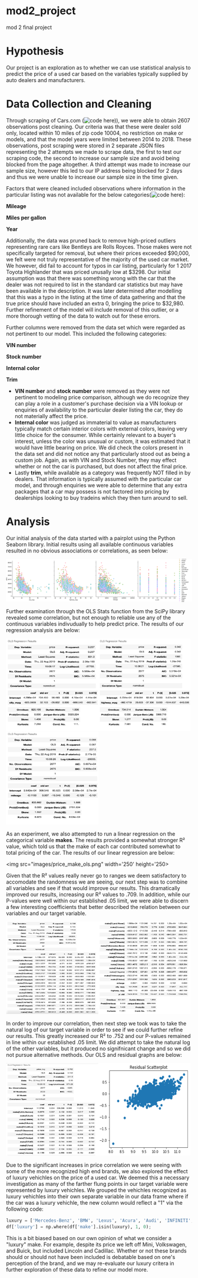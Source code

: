 # mod2_project
mod 2 final project

# Hypothesis

Our project is an exploration as to whether we can use statistical analysis to predict the price of a used car based on the variables typically supplied by auto dealers and manufacturers.

# Data Collection and Cleaning

Through scraping of Cars.com (![code here)](01_webscraping-final.ipynb)), we were able to obtain 2607 observations post cleaning.  Our criteria was that these were dealer sold only, located within 10 miles of zip code 10004, no restriction on make or models, and that the model years were limited between 2014 to 2018.  These observations, post scraping were stored in 2 separate JSON files representing the 2 attempts we made to scrape data, the first to test our scraping code, the second to increase our sample size and avoid being blocked from the page altogether.  A third attempt was made to increase our sample size, however this led to our IP address being blocked for 2 days and thus we were unable to increase our sample size in the time given.

Factors that were cleaned included observations where information in the particular listing was not available for the below categories(![code here](02_Clean_and_Prepare_Data.ipynb)):  


**Mileage**

**Miles per gallon**

**Year**

Additionally, the data was pruned back to remove high-priced outliers representing rare cars like Bentleys are Rolls Royces.  Those makes were not specifically targeted for removal, but where their prices exceeded $90,000, we felt were not truly representative of the majority of the used car market.  We however, did fail to account for typos in car listing, particularly for 1 2017 Toyota Highlander that was priced unusally low at $3298.  Our initial assumption was that there was something wrong with the car that the dealer was not required to list in the standard car statistics but may have been available in the description.  It was later determined after modelling that this was a typo in the listing at the time of data gathering and that the true price should have included an extra 0, bringing the price to $32,980.  Further refinement of the model will include removal of this outlier, or a more thorough vetting of the data to watch out for these errors.

Further columns were removed from the data set which were regarded as not pertinent to our model.  This included the following categories:


**VIN number**

**Stock number**

**Internal color**

**Trim** 

- **VIN number** and **stock number** were removed as they were not pertinent to modeling price comparison, although we do recognize they can play a role in a customer's purchase decision via a VIN lookup or enquiries of availability to the particular dealer listing the car, they do not materially affect the price.
- **Internal color** was judged as immaterial to value as manufacturers typically match certain interior colors with external colors, leaving very little choice for the consumer.  While certainly relevant to a buyer's interest, unless the color was unusual or custom, it was estimated that it would have little bearing on price.  We did check the colors present in the data set and did not notice any that particularly stood out as being a custom job.  Again, as with VIN and Stock Number, they may effect whether or not the car is purchased, but does not affect the final price.
- Lastly **trim**, while available as a category was frequently NOT filled in by dealers.  That information is typically assumed with the particular car model, and through enquiries we were able to determine that any extra packages that a car may possess is not factored into pricing by dealerships looking to buy tradeins which they then turn around to sell.  

# Analysis

Our initial analysis of the data started with a pairplot using the Python Seaborn library.  Initial results using all available continuous variables resulted in no obvious associations or correlations, as seen below:

![initial data](images/initialdata.png)

Further examination through the OLS Stats function from the SciPy library revealed some correlation, but not enough to reliable use any of the continuous variables indivudually to help predict price.  The results of our regression analysis are below:

<img src="images/price_citympg.png" width='250' height='250'><img src="images/price_highwaympg.png" width='250' height='250'><img src="images/price_mileage.png" width='250' height='250'>

As an experiment, we also attempted to run a linear regression on the categorical variable **makes**.  The results provided a somewhat stronger R² value, which told us that the make of each car contributed somewhat to total pricing of the car.  The results of our linear regression are below:

<img src="images/price_make_ols.png" width='250' height='250>

Given that the R² values really never go to ranges we deem satisfactory to accomodate the randomness we are seeing, our next step was to combine all variables and see if that would improve our results.  This dramatically improved our results, increasing our R² values to .709.  In addition, while our P-values were well within our established .05 limit, we were able to discern a few interesting coefficients that better described the relation between our variables and our target variable.

<img src="images/alltogether_pt1.png" width='250' height='250'><img src="images/alltogether_pt2.png" width='250' height='250'>

In order to improve our correlation, then next step we took was to take the natural log of our target variable in order to see if we could further refine our results.  This greatly increased our R² to .752 and our P-values remained in line within our established .05 limit.  We did attempt to take the natural log of the other variables, but it produced no signifnicant change and so we did not pursue alternative methods.  Our OLS and residual graphs are below:

<img src="images/price_log.png" width='250' height='250'><img src="images/price_log_graph.png" width='250' height='250'>

Due to the significant increases in price correlation we were seeing with some of the more recognized high end brands, we also explored the effect of luxury vehichles on the price of a used car.  We deemed this a necessary investigation as many of the farther flung points in our target variable were represented by luxury vehichles.  We grouped the vehichles recognized as luxury vehichles into their own separate variable in our data frame where if the car was a luxury vehichle, the new column would reflect a "1" via the following code:

```python
luxury = ['Mercedes-Benz', 'BMW', 'Lexus', 'Acura', 'Audi', 'INFINITI', 'Cadillac', 'Land Rover', 'Volvo', 'Lincoln', 'Maserati', 'Alfa Romeo', 'Porsche', 'Jaguar']
df['luxury'] = np.where(df['make'].isin(luxury), 1, 0);
```

This is a bit biased based on our own opinion of what we consider a "luxury" make.  For example, despite its price we left off Mini, Volkswagen, and Buick, but included Lincoln and Cadillac.  Whether or not these brands should or should not have been included is debatable based on one's perception of the brand, and we may re-evaluate our luxury critera in further exploration of these data to refine our model more.  






